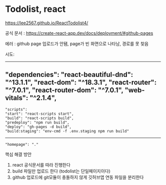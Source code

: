 # Todolist, react
https://lee2567.github.io/ReactTodolist4/

 공식 문서 : https://create-react-app.dev/docs/deployment/#github-pages

 에러 : github page 업로드가 안됌, page가 빈 화면으로 나타남, 경로를 못 찾음

시도:

--------------------------------------------------------------------

  "dependencies": 
  "react-beautiful-dnd": "^13.1.1",
  "react-dom": "^18.3.1",
   "react-router": "^7.0.1",
  "react-router-dom": "^7.0.1",
  "web-vitals": "^2.1.4",
--------------------------------------------------------------------

    "scripts":
    "start": "react-scripts start",
    "build": "react-scripts build",
    "predeploy": "npm run build",
    "deploy": "gh-pages -d build",
    "build:staging": "env-cmd -f .env.staging npm run build"
--------------------------------------------------------------------
    "homepage": "."
    
  핵심 해결 방안
  1. react 공식문서를 따라 진행한다
  2. build 파일만 업로드 한다 (todolist는 단일페이지이다)
  3. github 업로드에 git모듈이 충돌하지 않게 깃허브앱 연동 파일을 분리한다
